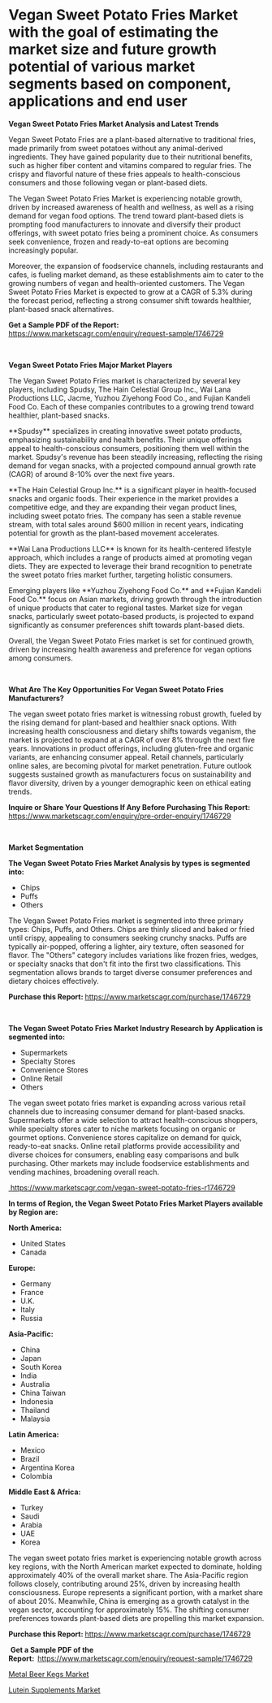 <p><h1>Vegan Sweet Potato Fries Market with the goal of estimating the market size and future growth potential of various market segments based on component, applications and end user</h1></p><p><strong>Vegan Sweet Potato Fries Market Analysis and Latest Trends</strong></p>
<p><p>Vegan Sweet Potato Fries are a plant-based alternative to traditional fries, made primarily from sweet potatoes without any animal-derived ingredients. They have gained popularity due to their nutritional benefits, such as higher fiber content and vitamins compared to regular fries. The crispy and flavorful nature of these fries appeals to health-conscious consumers and those following vegan or plant-based diets.</p><p>The Vegan Sweet Potato Fries Market is experiencing notable growth, driven by increased awareness of health and wellness, as well as a rising demand for vegan food options. The trend toward plant-based diets is prompting food manufacturers to innovate and diversify their product offerings, with sweet potato fries being a prominent choice. As consumers seek convenience, frozen and ready-to-eat options are becoming increasingly popular.</p><p>Moreover, the expansion of foodservice channels, including restaurants and cafes, is fueling market demand, as these establishments aim to cater to the growing numbers of vegan and health-oriented customers. The Vegan Sweet Potato Fries Market is expected to grow at a CAGR of 5.3% during the forecast period, reflecting a strong consumer shift towards healthier, plant-based snack alternatives.</p></p>
<p><strong>Get a Sample PDF of the Report:&nbsp;</strong> <a href="https://www.marketscagr.com/enquiry/request-sample/1746729?utm_campaign=2198&utm_medium=2&utm_source=Github&utm_content=ia&utm_term=07042025&utm_id=vegan-sweet-potato-fries">https://www.marketscagr.com/enquiry/request-sample/1746729</a></p>
<p>&nbsp;</p>
<p><strong>Vegan Sweet Potato Fries Major Market Players</strong></p>
<p><p>The Vegan Sweet Potato Fries market is characterized by several key players, including Spudsy, The Hain Celestial Group Inc., Wai Lana Productions LLC, Jacme, Yuzhou Ziyehong Food Co., and Fujian Kandeli Food Co. Each of these companies contributes to a growing trend toward healthier, plant-based snacks.</p><p>**Spudsy** specializes in creating innovative sweet potato products, emphasizing sustainability and health benefits. Their unique offerings appeal to health-conscious consumers, positioning them well within the market. Spudsy's revenue has been steadily increasing, reflecting the rising demand for vegan snacks, with a projected compound annual growth rate (CAGR) of around 8-10% over the next five years.</p><p>**The Hain Celestial Group Inc.** is a significant player in health-focused snacks and organic foods. Their experience in the market provides a competitive edge, and they are expanding their vegan product lines, including sweet potato fries. The company has seen a stable revenue stream, with total sales around $600 million in recent years, indicating potential for growth as the plant-based movement accelerates.</p><p>**Wai Lana Productions LLC** is known for its health-centered lifestyle approach, which includes a range of products aimed at promoting vegan diets. They are expected to leverage their brand recognition to penetrate the sweet potato fries market further, targeting holistic consumers.</p><p>Emerging players like **Yuzhou Ziyehong Food Co.** and **Fujian Kandeli Food Co.** focus on Asian markets, driving growth through the introduction of unique products that cater to regional tastes. Market size for vegan snacks, particularly sweet potato-based products, is projected to expand significantly as consumer preferences shift towards plant-based diets.</p><p>Overall, the Vegan Sweet Potato Fries market is set for continued growth, driven by increasing health awareness and preference for vegan options among consumers.</p></p>
<p>&nbsp;</p>
<p><strong>What Are The Key Opportunities For Vegan Sweet Potato Fries Manufacturers?</strong></p>
<p><p>The vegan sweet potato fries market is witnessing robust growth, fueled by the rising demand for plant-based and healthier snack options. With increasing health consciousness and dietary shifts towards veganism, the market is projected to expand at a CAGR of over 8% through the next five years. Innovations in product offerings, including gluten-free and organic variants, are enhancing consumer appeal. Retail channels, particularly online sales, are becoming pivotal for market penetration. Future outlook suggests sustained growth as manufacturers focus on sustainability and flavor diversity, driven by a younger demographic keen on ethical eating trends.</p></p>
<p><strong>Inquire or Share Your Questions If Any Before Purchasing This Report:</strong> <a href="https://www.marketscagr.com/enquiry/pre-order-enquiry/1746729?utm_campaign=2198&utm_medium=2&utm_source=Github&utm_content=ia&utm_term=07042025&utm_id=vegan-sweet-potato-fries">https://www.marketscagr.com/enquiry/pre-order-enquiry/1746729</a></p>
<p>&nbsp;</p>
<p><strong>Market Segmentation</strong></p>
<p><strong>The Vegan Sweet Potato Fries Market Analysis by types is segmented into:</strong></p>
<p><ul><li>Chips</li><li>Puffs</li><li>Others</li></ul></p>
<p><p>The Vegan Sweet Potato Fries market is segmented into three primary types: Chips, Puffs, and Others. Chips are thinly sliced and baked or fried until crispy, appealing to consumers seeking crunchy snacks. Puffs are typically air-popped, offering a lighter, airy texture, often seasoned for flavor. The "Others" category includes variations like frozen fries, wedges, or specialty snacks that don't fit into the first two classifications. This segmentation allows brands to target diverse consumer preferences and dietary choices effectively.</p></p>
<p><strong>Purchase this Report:&nbsp;</strong><a href="https://www.marketscagr.com/purchase/1746729?utm_campaign=2198&utm_medium=2&utm_source=Github&utm_content=ia&utm_term=07042025&utm_id=vegan-sweet-potato-fries">https://www.marketscagr.com/purchase/1746729</a></p>
<p>&nbsp;</p>
<p><strong>The Vegan Sweet Potato Fries Market Industry Research by Application is segmented into:</strong></p>
<p><ul><li>Supermarkets</li><li>Specialty Stores</li><li>Convenience Stores</li><li>Online Retail</li><li>Others</li></ul></p>
<p><p>The vegan sweet potato fries market is expanding across various retail channels due to increasing consumer demand for plant-based snacks. Supermarkets offer a wide selection to attract health-conscious shoppers, while specialty stores cater to niche markets focusing on organic or gourmet options. Convenience stores capitalize on demand for quick, ready-to-eat snacks. Online retail platforms provide accessibility and diverse choices for consumers, enabling easy comparisons and bulk purchasing. Other markets may include foodservice establishments and vending machines, broadening overall reach.</p></p>
<p><a href="https://www.marketscagr.com/vegan-sweet-potato-fries-r1746729?utm_campaign=2198&utm_medium=2&utm_source=Github&utm_content=ia&utm_term=07042025&utm_id=vegan-sweet-potato-fries">&nbsp;https://www.marketscagr.com/vegan-sweet-potato-fries-r1746729</a></p>
<p><strong>In terms of Region, the Vegan Sweet Potato Fries Market Players available by Region are:</strong></p>
<p>
    <p> <strong> North America: </strong>
        <ul>
            <li>United States</li>
            <li>Canada</li>
        </ul>
        </p> 
    <p> <strong> Europe: </strong>
        <ul>
            <li>Germany</li>
            <li>France</li>
            <li>U.K.</li>
            <li>Italy</li>
            <li>Russia</li>
        </ul>
        </p> 
    <p> <strong> Asia-Pacific: </strong>
        <ul>
            <li>China</li>
            <li>Japan</li>
            <li>South Korea</li>
            <li>India</li>
            <li>Australia</li>
            <li>China Taiwan</li>
            <li>Indonesia</li>
            <li>Thailand</li>
            <li>Malaysia</li>
        </ul>
        </p> 
    <p> <strong> Latin America: </strong>
        <ul>
            <li>Mexico</li>
            <li>Brazil</li>
            <li>Argentina Korea</li>
            <li>Colombia</li>
        </ul>
        </p> 
    <p> <strong> Middle East & Africa: </strong>
        <ul>
            <li>Turkey</li>
            <li>Saudi</li>
            <li>Arabia</li>
            <li>UAE</li>
            <li>Korea</li>
        </ul>
    </p>
    </p>
<p><p>The vegan sweet potato fries market is experiencing notable growth across key regions, with the North American market expected to dominate, holding approximately 40% of the overall market share. The Asia-Pacific region follows closely, contributing around 25%, driven by increasing health consciousness. Europe represents a significant portion, with a market share of about 20%. Meanwhile, China is emerging as a growth catalyst in the vegan sector, accounting for approximately 15%. The shifting consumer preferences towards plant-based diets are propelling this market expansion.</p></p>
<p><strong>Purchase this Report: </strong><a href="https://www.marketscagr.com/purchase/1746729?utm_campaign=2198&utm_medium=2&utm_source=Github&utm_content=ia&utm_term=07042025&utm_id=vegan-sweet-potato-fries">https://www.marketscagr.com/purchase/1746729</a></p>
<p>&nbsp;<strong>Get a Sample PDF of the Report:&nbsp;&nbsp;</strong><a href="https://www.marketscagr.com/enquiry/request-sample/1746729?utm_campaign=2198&utm_medium=2&utm_source=Github&utm_content=ia&utm_term=07042025&utm_id=vegan-sweet-potato-fries">https://www.marketscagr.com/enquiry/request-sample/1746729</a></p>
<p><strong></strong></p>
<p><p><a href="https://github.com/santosh758595/Market-Research-Report-List-7/blob/main/metal-beer-kegs-market.md?utm_campaign=2198&utm_medium=2&utm_source=Github&utm_content=ia&utm_term=07042025&utm_id=vegan-sweet-potato-fries">Metal Beer Kegs Market</a></p><p><a href="https://github.com/baraohinze3x/Market-Research-Report-List-1/blob/main/lutein-supplements-market.md?utm_campaign=2198&utm_medium=2&utm_source=Github&utm_content=ia&utm_term=07042025&utm_id=vegan-sweet-potato-fries">Lutein Supplements Market</a></p></p>
